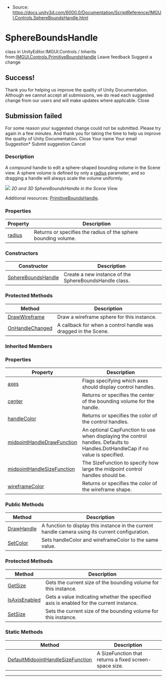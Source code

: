 * Source: https://docs.unity3d.com/6000.0/Documentation/ScriptReference/IMGUI.Controls.SphereBoundsHandle.html

# SphereBoundsHandle
class in UnityEditor.IMGUI.Controls
/
Inherits from:[IMGUI.Controls.PrimitiveBoundsHandle](https://docs.unity3d.com/6000.0/Documentation/ScriptReference/IMGUI.Controls.PrimitiveBoundsHandle.html)
Leave feedback
Suggest a change
## Success!
Thank you for helping us improve the quality of Unity Documentation. Although we cannot accept all submissions, we do read each suggested change from our users and will make updates where applicable.
Close
## Submission failed
For some reason your suggested change could not be submitted. Please <a>try again</a> in a few minutes. And thank you for taking the time to help us improve the quality of Unity Documentation.
Close
Your name Your email Suggestion* Submit suggestion
Cancel
### Description
A compound handle to edit a sphere-shaped bounding volume in the Scene view.
A sphere volume is defined by only a [radius](https://docs.unity3d.com/6000.0/Documentation/ScriptReference/IMGUI.Controls.SphereBoundsHandle-radius.html) parameter, and so dragging a handle will always scale the volume uniformly.  
  
![](https://docs.unity3d.com/6000.0/Documentation/StaticFiles/ScriptRefImages/SphereBoundsHandle.png) _2D and 3D SphereBoundsHandle in the Scene View._  
  
Additional resources: [PrimitiveBoundsHandle](https://docs.unity3d.com/6000.0/Documentation/ScriptReference/IMGUI.Controls.PrimitiveBoundsHandle.html).
### Properties
Property | Description  
---|---  
[radius](https://docs.unity3d.com/6000.0/Documentation/ScriptReference/IMGUI.Controls.SphereBoundsHandle-radius.html) | Returns or specifies the radius of the sphere bounding volume.  
### Constructors
Constructor | Description  
---|---  
[SphereBoundsHandle](https://docs.unity3d.com/6000.0/Documentation/ScriptReference/IMGUI.Controls.SphereBoundsHandle-ctor.html) | Create a new instance of the SphereBoundsHandle class.  
### Protected Methods
Method | Description  
---|---  
[DrawWireframe](https://docs.unity3d.com/6000.0/Documentation/ScriptReference/IMGUI.Controls.SphereBoundsHandle.DrawWireframe.html) | Draw a wireframe sphere for this instance.  
[OnHandleChanged](https://docs.unity3d.com/6000.0/Documentation/ScriptReference/IMGUI.Controls.SphereBoundsHandle.OnHandleChanged.html) | A callback for when a control handle was dragged in the Scene.  
### Inherited Members
### Properties
Property | Description  
---|---  
[axes](https://docs.unity3d.com/6000.0/Documentation/ScriptReference/IMGUI.Controls.PrimitiveBoundsHandle-axes.html) | Flags specifying which axes should display control handles.  
[center](https://docs.unity3d.com/6000.0/Documentation/ScriptReference/IMGUI.Controls.PrimitiveBoundsHandle-center.html) | Returns or specifies the center of the bounding volume for the handle.  
[handleColor](https://docs.unity3d.com/6000.0/Documentation/ScriptReference/IMGUI.Controls.PrimitiveBoundsHandle-handleColor.html) | Returns or specifies the color of the control handles.  
[midpointHandleDrawFunction](https://docs.unity3d.com/6000.0/Documentation/ScriptReference/IMGUI.Controls.PrimitiveBoundsHandle-midpointHandleDrawFunction.html) | An optional CapFunction to use when displaying the control handles. Defaults to Handles.DotHandleCap if no value is specified.  
[midpointHandleSizeFunction](https://docs.unity3d.com/6000.0/Documentation/ScriptReference/IMGUI.Controls.PrimitiveBoundsHandle-midpointHandleSizeFunction.html) | The SizeFunction to specify how large the midpoint control handles should be.  
[wireframeColor](https://docs.unity3d.com/6000.0/Documentation/ScriptReference/IMGUI.Controls.PrimitiveBoundsHandle-wireframeColor.html) | Returns or specifies the color of the wireframe shape.  
### Public Methods
Method | Description  
---|---  
[DrawHandle](https://docs.unity3d.com/6000.0/Documentation/ScriptReference/IMGUI.Controls.PrimitiveBoundsHandle.DrawHandle.html) | A function to display this instance in the current handle camera using its current configuration.  
[SetColor](https://docs.unity3d.com/6000.0/Documentation/ScriptReference/IMGUI.Controls.PrimitiveBoundsHandle.SetColor.html) | Sets handleColor and wireframeColor to the same value.  
### Protected Methods
Method | Description  
---|---  
[GetSize](https://docs.unity3d.com/6000.0/Documentation/ScriptReference/IMGUI.Controls.PrimitiveBoundsHandle.GetSize.html) | Gets the current size of the bounding volume for this instance.  
[IsAxisEnabled](https://docs.unity3d.com/6000.0/Documentation/ScriptReference/IMGUI.Controls.PrimitiveBoundsHandle.IsAxisEnabled.html) | Gets a value indicating whether the specified axis is enabled for the current instance.  
[SetSize](https://docs.unity3d.com/6000.0/Documentation/ScriptReference/IMGUI.Controls.PrimitiveBoundsHandle.SetSize.html) | Sets the current size of the bounding volume for this instance.  
### Static Methods
Method | Description  
---|---  
[DefaultMidpointHandleSizeFunction](https://docs.unity3d.com/6000.0/Documentation/ScriptReference/IMGUI.Controls.PrimitiveBoundsHandle.DefaultMidpointHandleSizeFunction.html) | A SizeFunction that returns a fixed screen-space size.  
* * *
